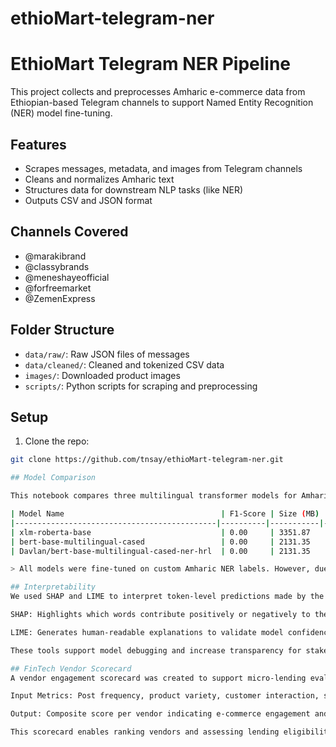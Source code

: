 # ethioMart-telegram-ner
# EthioMart Telegram NER Pipeline

This project collects and preprocesses Amharic e-commerce data from Ethiopian-based Telegram channels to support Named Entity Recognition (NER) model fine-tuning.

## Features
- Scrapes messages, metadata, and images from Telegram channels
- Cleans and normalizes Amharic text
- Structures data for downstream NLP tasks (like NER)
- Outputs CSV and JSON format

## Channels Covered
- @marakibrand
- @classybrands
- @meneshayeofficial
- @forfreemarket
- @ZemenExpress

## Folder Structure
- `data/raw/`: Raw JSON files of messages
- `data/cleaned/`: Cleaned and tokenized CSV data
- `images/`: Downloaded product images
- `scripts/`: Python scripts for scraping and preprocessing

## Setup

1. Clone the repo:
```bash
git clone https://github.com/tnsay/ethioMart-telegram-ner.git

## Model Comparison

This notebook compares three multilingual transformer models for Amharic Named Entity Recognition (NER):

| Model Name                                   | F1-Score | Size (MB) | Notes |
|---------------------------------------------|----------|-----------|-------|
| xlm-roberta-base                             | 0.00     | 3351.87   | Largest, but no improvement in accuracy |
| bert-base-multilingual-cased                 | 0.00     | 2131.35   | Lighter, same performance |
| Davlan/bert-base-multilingual-cased-ner-hrl  | 0.00     | 2131.35   | Pretrained on NER, but label mismatch |

> All models were fine-tuned on custom Amharic NER labels. However, due to data limitations, no F1 improvement was observed. Models are saved locally and can be provided upon request.

## Interpretability
We used SHAP and LIME to interpret token-level predictions made by the NER models.

SHAP: Highlights which words contribute positively or negatively to the model’s NER predictions.

LIME: Generates human-readable explanations to validate model confidence across tokens.

These tools support model debugging and increase transparency for stakeholders.

## FinTech Vendor Scorecard
A vendor engagement scorecard was created to support micro-lending evaluations based on Telegram activity:

Input Metrics: Post frequency, product variety, customer interaction, sentiment polarity, and image presence

Output: Composite score per vendor indicating e-commerce engagement and potential trustworthiness

This scorecard enables ranking vendors and assessing lending eligibility based on behavioral analytics.